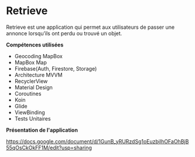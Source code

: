 # Retrieve
Retrieve est une application qui permet aux utilisateurs de passer une annonce lorsqu’ils ont perdu ou trouvé un objet. 


**Compétences utilisées**

- Geocoding MapBox
- MapBox Map
- Firebase(Auth, Firestore, Storage)
- Architecture MVVM
- RecyclerView
- Material Design
- Coroutines
- Koin
- Glide
- ViewBinding
- Tests Unitaires


**Présentation de l'application**

https://docs.google.com/document/d/1GunB_yRURzdSg1oEuzbjlhOFaOhBjB55qOsCkOkFF1M/edit?usp=sharing

